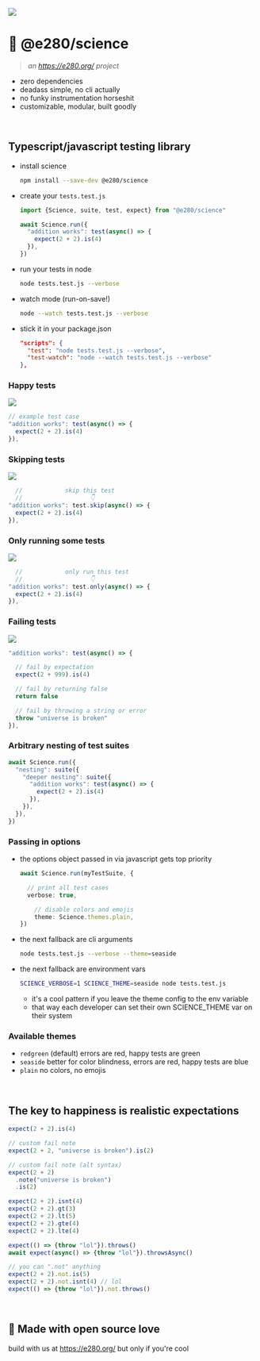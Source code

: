 
![](https://i.imgur.com/T8obUfO.png)

# 🧪 @e280/science

> *an https://e280.org/ project*

- zero dependencies
- deadass simple, no cli actually
- no funky instrumentation horseshit
- customizable, modular, built goodly

<br/>

## Typescript/javascript testing library

- install science
  ```sh
  npm install --save-dev @e280/science
  ```
- create your `tests.test.js`
  ```ts
  import {Science, suite, test, expect} from "@e280/science"

  await Science.run({
    "addition works": test(async() => {
      expect(2 + 2).is(4)
    }),
  })
  ```
- run your tests in node
  ```sh
  node tests.test.js --verbose
  ```
- watch mode (run-on-save!)
  ```sh
  node --watch tests.test.js --verbose
  ```
- stick it in your package.json
  ```json
  "scripts": {
    "test": "node tests.test.js --verbose",
    "test-watch": "node --watch tests.test.js --verbose"
  },
  ```

### Happy tests
![](https://i.imgur.com/sv056Zz.png)
```ts
// example test case
"addition works": test(async() => {
  expect(2 + 2).is(4)
}),
```

### Skipping tests
![](https://i.imgur.com/NwEZPMt.png)
```ts
  //            skip this test
  //                   👇
"addition works": test.skip(async() => {
  expect(2 + 2).is(4)
}),
```

### Only running some tests
![](https://i.imgur.com/z7g2j8Z.png)
```ts
  //            only run this test
  //                   👇
"addition works": test.only(async() => {
  expect(2 + 2).is(4)
}),
```

### Failing tests
![](https://i.imgur.com/WRLXiSW.png)
```ts
"addition works": test(async() => {

  // fail by expectation
  expect(2 + 999).is(4)

  // fail by returning false
  return false

  // fail by throwing a string or error
  throw "universe is broken"
}),
```

### Arbitrary nesting of test suites
```ts
await Science.run({
  "nesting": suite({
    "deeper nesting": suite({
      "addition works": test(async() => {
        expect(2 + 2).is(4)
      }),
    }),
  }),
})
```

### Passing in options
- the options object passed in via javascript gets top priority
  ```ts
  await Science.run(myTestSuite, {

    // print all test cases
    verbose: true,

	  // disable colors and emojis
	  theme: Science.themes.plain,
  })
  ```
- the next fallback are cli arguments
  ```sh
  node tests.test.js --verbose --theme=seaside
  ```
- the next fallback are environment vars
  ```sh
  SCIENCE_VERBOSE=1 SCIENCE_THEME=seaside node tests.test.js
  ```
  - it's a cool pattern if you leave the theme config to the env variable
  - that way each developer can set their own SCIENCE_THEME var on their system

### Available themes
- `redgreen` (default) errors are red, happy tests are green
- `seaside` better for color blindness, errors are red, happy tests are blue
- `plain` no colors, no emojis

<br/>

## The key to happiness is realistic expectations
```ts
expect(2 + 2).is(4)

// custom fail note
expect(2 + 2, "universe is broken").is(2)

// custom fail note (alt syntax)
expect(2 + 2)
  .note("universe is broken")
  .is(2)

expect(2 + 2).isnt(4)
expect(2 + 2).gt(3)
expect(2 + 2).lt(5)
expect(2 + 2).gte(4)
expect(2 + 2).lte(4)

expect(() => {throw "lol"}).throws()
await expect(async() => {throw "lol"}).throwsAsync()

// you can ".not" anything
expect(2 + 2).not.is(5)
expect(2 + 2).not.isnt(4) // lol
expect(() => {throw "lol"}).not.throws()
```

<br/>

## 💖 Made with open source love
build with us at https://e280.org/ but only if you're cool

